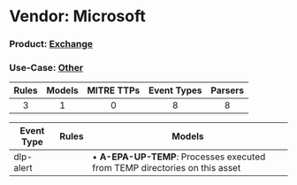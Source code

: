 Vendor: Microsoft
=================
### Product: [Exchange](../ds_microsoft_exchange.md)
### Use-Case: [Other](../../../../UseCases/uc_other.md)

| Rules | Models | MITRE TTPs | Event Types | Parsers |
|:-----:|:------:|:----------:|:-----------:|:-------:|
|   3   |   1    |     0      |      8      |    8    |

| Event Type | Rules | Models                                                                          |
| ---------- | ----- | ------------------------------------------------------------------------------- |
| dlp-alert  |       |  • <b>A-EPA-UP-TEMP</b>: Processes executed from TEMP directories on this asset |